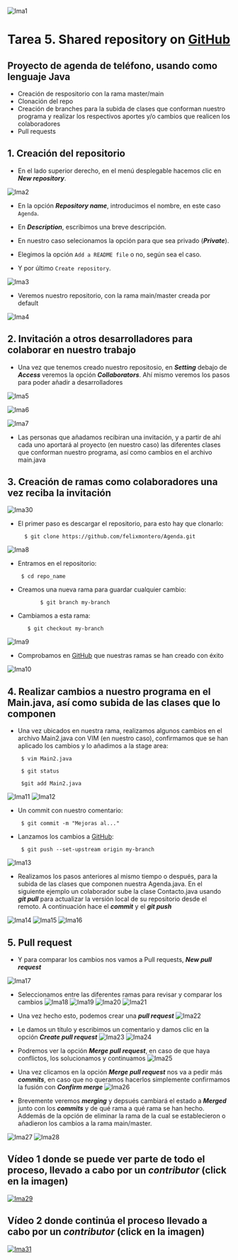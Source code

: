 ![Ima1](https://github.com/felixmontero/Agenda/blob/master/images/1.jpg) 
# Tarea 5. Shared repository on [GitHub](https://github.com)

## Proyecto de agenda de teléfono, usando como lenguaje Java

* Creación de respositorio con la rama master/main
* Clonación del repo
* Creación de branches para la subida de clases que conforman nuestro programa y realizar los respectivos aportes y/o cambios que realicen los colaboradores
* Pull requests

## 1. Creación del repositorio

* En el lado superior derecho, en el menú desplegable hacemos clic en ***New repository***.

![Ima2](https://github.com/felixmontero/Agenda/blob/master/images/2.png)

* En la opción ***Repository name***, introducimos el nombre, en este caso  `Agenda`.

* En ***Description***, escribimos una breve descripción.
* En nuestro caso selecionamos la opción para que sea privado (***Private***).
* Elegimos la opción `Add a README file` o no, según sea el caso.
* Y por último `Create repository`.

![Ima3](https://github.com/felixmontero/Agenda/blob/master/images/3.png)

* Veremos nuestro repositorio, con la rama main/master creada por default

![Ima4](https://github.com/felixmontero/Agenda/blob/master/images/4.png)

## 2. Invitación a otros desarrolladores para colaborar en nuestro trabajo

* Una vez que tenemos creado nuestro repositosio, en ***Setting*** debajo de ***Access*** veremos la opción ***Collaborators***. Ahí mismo veremos los pasos para poder añadir a desarrolladores

![Ima5](https://github.com/felixmontero/Agenda/blob/master/images/5.png)

![Ima6](https://github.com/felixmontero/Agenda/blob/master/images/6.png)

![Ima7](https://github.com/felixmontero/Agenda/blob/master/images/7.png)

* Las personas que añadamos recibiran una invitación, y a partir de ahí cada uno aportará al proyecto (en nuestro caso) las diferentes clases que conforman nuestro programa, así como cambios en el archivo main.java

## 3. Creación de ramas como colaboradores una vez reciba la invitación

![Ima30](https://github.com/felixmontero/Agenda/blob/master/images/30.png)


* El primer paso es descargar el repositorio, para esto hay que clonarlo:

        $ git clone https://github.com/felixmontero/Agenda.git

![Ima8](https://github.com/felixmontero/Agenda/blob/master/images/8.png)

 * Entramos en el repositorio:
      
        $ cd repo_name

 * Creamos una nueva rama para guardar cualquier cambio:
     
              $ git branch my-branch

* Cambiamos a esta rama:

         $ git checkout my-branch
![Ima9](https://github.com/felixmontero/Agenda/blob/master/images/9.png)

* Comprobamos en [GitHub](https://github.com) que nuestras ramas se han creado con éxito

![Ima10](https://github.com/felixmontero/Agenda/blob/master/images/10.png)

## 4. Realizar cambios a nuestro programa en el Main.java, así como subida de las clases que lo componen

* Una vez ubicados en nuestra rama, realizamos algunos cambios en el archivo Main2.java con VIM (en nuestro caso), confirmamos que se han aplicado los cambios y lo añadimos a la stage area:
                
       $ vim Main2.java

       $ git status

       $git add Main2.java 

![Ima11](https://github.com/felixmontero/Agenda/blob/master/images/11.png)
![Ima12](https://github.com/felixmontero/Agenda/blob/master/images/12.png)


* Un commit con nuestro comentario:

       $ git commit -m "Mejoras al..."


* Lanzamos los cambios a [GitHub](https://github.com):

       $ git push --set-upstream origin my-branch

![Ima13](https://github.com/felixmontero/Agenda/blob/master/images/13.png)

* Realizamos los pasos anteriores al mismo tiempo o después, para la subida de las clases que componen nuestra Agenda.java. En el siguiente ejemplo un colaborador sube la clase Contacto.java usando ***git pull*** para actualizar la versión local de su repositorio desde el remoto. A continuación hace el ***commit*** y el ***git push***

![Ima14](https://github.com/felixmontero/Agenda/blob/master/images/14.png)
![Ima15](https://github.com/felixmontero/Agenda/blob/master/images/15.png)
![Ima16](https://github.com/felixmontero/Agenda/blob/master/images/16.png)

## 5. Pull request

* Y para comparar los cambios nos vamos a Pull requests, ***New pull request***

![Ima17](https://github.com/felixmontero/Agenda/blob/master/images/17.png)

* Seleccionamos entre las diferentes ramas para revisar y comparar los cambios 
![Ima18](https://github.com/felixmontero/Agenda/blob/master/images/18.png)
![Ima19](https://github.com/felixmontero/Agenda/blob/master/images/19.png)
![Ima20](https://github.com/felixmontero/Agenda/blob/master/images/20.png)
![Ima21](https://github.com/felixmontero/Agenda/blob/master/images/21.png)

* Una vez hecho esto, podemos crear una ***pull request***
![Ima22](https://github.com/felixmontero/Agenda/blob/master/images/22.png)

* Le damos un título y escribimos un comentario y damos clic en la opción ***Create pull request***
![Ima23](https://github.com/felixmontero/Agenda/blob/master/images/23.png)
![Ima24](https://github.com/felixmontero/Agenda/blob/master/images/24.png)

* Podremos ver la opción ***Merge pull request***, en caso de que haya conflictos, los solucionamos y continuamos
![Ima25](https://github.com/felixmontero/Agenda/blob/master/images/25.png)

* Una vez clicamos en la opción ***Merge pull request*** nos va a pedir más ***commits***, en caso que no queramos hacerlos simplemente confirmamos la fusión con ***Confirm merge*** 
![Ima26](https://github.com/felixmontero/Agenda/blob/master/images/26.png)

* Brevemente veremos ***merging*** y depsués cambiará el estado a ***Merged*** junto con los ***commits*** y de qué rama a qué rama se han hecho. Addemás de la opción de eliminar la rama de la cual se establecieron o añadieron los cambios a la rama main/master.

![Ima27](https://github.com/felixmontero/Agenda/blob/master/images/27.png)
![Ima28](https://github.com/felixmontero/Agenda/blob/master/images/28.png)


## Vídeo 1 donde se puede ver parte de todo el proceso, llevado a cabo por un ***contributor*** (click en la imagen)

[![Ima29](https://github.com/felixmontero/Agenda/blob/master/images/29.png)](https://youtu.be/PV-U7Fquv9o)


## Vídeo 2 donde continúa el proceso llevado a cabo por un ***contributor*** (click en la imagen)
[![Ima31](https://github.com/felixmontero/Agenda/blob/master/images/31.jpg)](https://youtu.be/uh55-_S3nXA)



